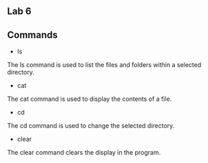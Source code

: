 ## Lab 6
## Commands

* ls 

The ls command is used to list the files and folders within a selected directory.

* cat

The cat command is used to display the contents of a file.

* cd

The cd command is used to change the selected directory.

* clear

The clear command clears the display in the program.


